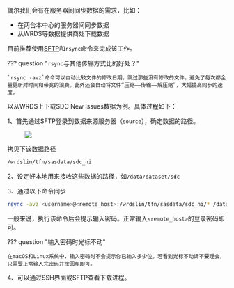 偶尔我们会有在服务器间同步数据的需求，比如：

- 在两台本中心的服务器间同步数据
- 从WRDS等数据提供商处下载数据

目前推荐使用[SFTP](/01-connect/win/#sftp)和`rsync`命令来完成该工作。

??? question "`rsync`与其他传输方式比的好处？"

	`rsync -avz`命令可以自动比较文件的修改日期，跳过那些没有修改的文件，避免了每次都全量更新对时间和带宽的浪费。此外还会自动将文件“压缩——传输——解压缩”，大幅提高同步的速度。

以从WRDS上下载SDC New Issues数据为例。具体过程如下：

1、首先通过SFTP登录到数据来源服务器（`source`），确定数据的路径。

<figure><img src="/assets/rsync-sftp.png"></figure>

拷贝下该数据路径

```bash
/wrdslin/tfn/sasdata/sdc_ni
```

2、设定好本地用来接收这些数据的路径，如`/data/dataset/sdc`

3、通过以下命令同步

```bash
rsync -avz <username>@<remote_host>:/wrdslin/tfn/sasdata/sdc_ni/* /data/dataset/sdc
```

一般来说，执行该命令后会提示输入密码。正常输入`<remote_host>`的登录密码即可。

??? question "输入密码时光标不动"

	在macOS和Linux系统中，输入密码时不会提示你已输入多少位。若看到光标不动请不要理会，只需要正常输入完密码并按回车即可。

4、可以通过SSH界面或SFTP查看下载进程。

